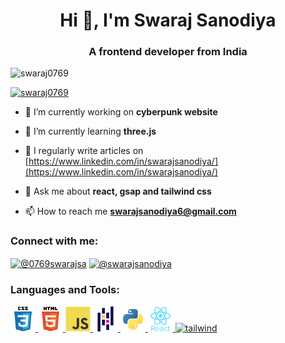<h1 align="center">Hi 👋, I'm Swaraj Sanodiya</h1>
<h3 align="center">A frontend developer from India</h3>

<p align="left"> <img src="https://komarev.com/ghpvc/?username=swaraj0769&label=Profile%20views&color=0e75b6&style=flat" alt="swaraj0769" /> </p>

<p align="left"> <a href="https://github.com/ryo-ma/github-profile-trophy"><img src="https://github-profile-trophy.vercel.app/?username=swaraj0769" alt="swaraj0769" /></a> </p>

- 🔭 I’m currently working on **cyberpunk website**

- 🌱 I’m currently learning **three.js**

- 📝 I regularly write articles on [https://www.linkedin.com/in/swarajsanodiya/](https://www.linkedin.com/in/swarajsanodiya/)

- 💬 Ask me about **react, gsap and tailwind css**

- 📫 How to reach me **swarajsanodiya6@gmail.com**

<h3 align="left">Connect with me:</h3>
<p align="left">
<a href="https://twitter.com/@0769swarajsa" target="blank"><img align="center" src="https://raw.githubusercontent.com/rahuldkjain/github-profile-readme-generator/master/src/images/icons/Social/twitter.svg" alt="@0769swarajsa" height="30" width="40" /></a>
<a href="https://linkedin.com/in/@swarajsanodiya" target="blank"><img align="center" src="https://raw.githubusercontent.com/rahuldkjain/github-profile-readme-generator/master/src/images/icons/Social/linked-in-alt.svg" alt="@swarajsanodiya" height="30" width="40" /></a>
</p>

<h3 align="left">Languages and Tools:</h3>
<p align="left"> <a href="https://www.w3schools.com/css/" target="_blank" rel="noreferrer"> <img src="https://raw.githubusercontent.com/devicons/devicon/master/icons/css3/css3-original-wordmark.svg" alt="css3" width="40" height="40"/> </a> <a href="https://www.w3.org/html/" target="_blank" rel="noreferrer"> <img src="https://raw.githubusercontent.com/devicons/devicon/master/icons/html5/html5-original-wordmark.svg" alt="html5" width="40" height="40"/> </a> <a href="https://developer.mozilla.org/en-US/docs/Web/JavaScript" target="_blank" rel="noreferrer"> <img src="https://raw.githubusercontent.com/devicons/devicon/master/icons/javascript/javascript-original.svg" alt="javascript" width="40" height="40"/> </a> <a href="https://pandas.pydata.org/" target="_blank" rel="noreferrer"> <img src="https://raw.githubusercontent.com/devicons/devicon/2ae2a900d2f041da66e950e4d48052658d850630/icons/pandas/pandas-original.svg" alt="pandas" width="40" height="40"/> </a> <a href="https://www.python.org" target="_blank" rel="noreferrer"> <img src="https://raw.githubusercontent.com/devicons/devicon/master/icons/python/python-original.svg" alt="python" width="40" height="40"/> </a> <a href="https://reactjs.org/" target="_blank" rel="noreferrer"> <img src="https://raw.githubusercontent.com/devicons/devicon/master/icons/react/react-original-wordmark.svg" alt="react" width="40" height="40"/> </a> <a href="https://tailwindcss.com/" target="_blank" rel="noreferrer"> <img src="https://www.vectorlogo.zone/logos/tailwindcss/tailwindcss-icon.svg" alt="tailwind" width="40" height="40"/> </a> </p>
